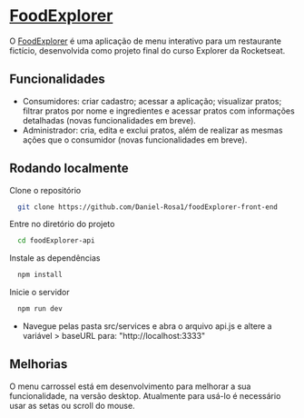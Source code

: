 
# [FoodExplorer](https://food-explorer-daniel.netlify.app/) 

O [FoodExplorer](https://food-explorer-daniel.netlify.app/) é uma aplicação de menu interativo para um restaurante fictício, desenvolvida como projeto final do curso Explorer da Rocketseat.

## Funcionalidades

- Consumidores: criar cadastro; acessar a aplicação; visualizar pratos; filtrar pratos por nome e ingredientes e acessar pratos com informações detalhadas (novas funcionalidades em breve).
- Administrador: cria, edita e exclui pratos, além de realizar as mesmas ações que o consumidor (novas funcionalidades em breve).


## Rodando localmente

Clone o repositório

```bash
  git clone https://github.com/Daniel-Rosa1/foodExplorer-front-end
```

Entre no diretório do projeto

```bash
  cd foodExplorer-api
```

Instale as dependências

```bash
  npm install
```

Inicie o servidor

```bash
  npm run dev
```
- Navegue pelas pasta src/services e abra o arquivo api.js e altere a variável > baseURL para: "http://localhost:3333"

## Melhorias

O menu carrossel está em desenvolvimento para melhorar a sua funcionalidade, na versão desktop. Atualmente para usá-lo é necessário usar as setas ou scroll do mouse.
